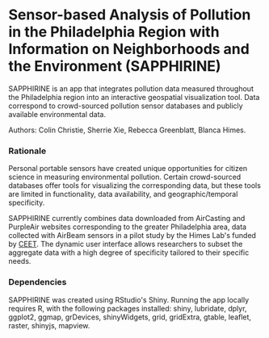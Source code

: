 # Sensor-based Analysis of Pollution in the Philadelphia Region with Information on Neighborhoods and the Environment (SAPPHIRINE)
SAPPHIRINE is an app that integrates pollution data measured throughout the Philadelphia region into an interactive geospatial visualization tool. Data correspond to crowd-sourced pollution sensor databases and publicly available environmental data.

Authors: Colin Christie, Sherrie Xie, Rebecca Greenblatt, Blanca Himes.

### Rationale
Personal portable sensors have created unique opportunities for citizen science in measuring environmental pollution. Certain crowd-sourced databases offer tools for visualizing the corresponding data, but these tools are limited in functionality, data availability, and geographic/temporal specificity.

SAPPHIRINE currently combines data downloaded from AirCasting and PurpleAir websites corresponding to the greater Philadelphia area, data collected with AirBeam sensors in a pilot study by the Himes Lab's funded by [CEET](http://ceet.upenn.edu/). The dynamic user interface allows researchers to subset the aggregate data with a high degree of specificity tailored to their specific needs.

### Dependencies
SAPPHIRINE was created using RStudio's Shiny. Running the app locally requires R, with the following packages installed: shiny, lubridate, dplyr, ggplot2, ggmap, grDevices, shinyWidgets, grid, gridExtra, gtable, leaflet, raster, shinyjs, mapview.
